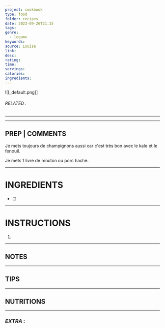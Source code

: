 ```yaml
---
project: cookbook
type: food
folder: recipes
date: 2023-09-26T21:15
tags: 
genre:
  - legume
keywords: 
source: Louise
link: 
desc: 
rating: 
time: 
servings: 
calories: 
ingredients:
---
```


![[_default.png]]
###### *RELATED* : 
---


---
## PREP | COMMENTS

Je mets toujours de champignons aussi car c'est très bon avec le kale et le fenouil. 

Je mets 1 livre de mouton ou porc haché.

---
# INGREDIENTS

- [ ] 

---
# INSTRUCTIONS

1. 

---
## NOTES



---
## TIPS



---
## NUTRITIONS



---
### *EXTRA* :



